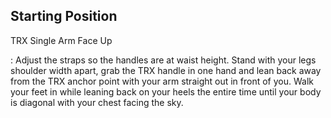 ## Starting Position

TRX Single Arm Face Up

:   Adjust the straps so the handles are at waist height.  Stand with your legs shoulder width apart, grab the TRX handle in one hand and lean back away from the TRX anchor point with your arm straight out in front of you.  Walk your feet in while leaning back on your heels the entire time until your body is diagonal with your chest facing the sky.